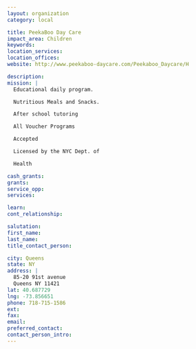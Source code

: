 ```yaml
---
layout: organization
category: local

title: PeekaBoo Day Care
impact_area: Children
keywords: 
location_services: 
location_offices: 
website: http://www.peekaboo-daycare.com/Peekaboo_Daycare/H

description: 
mission: |
  Educational daily program.

  Nutritious Meals and Snacks.

  After school tutoring

  All Voucher Programs

  Accepted

  Licensed by the NYC Dept. of

  Health

cash_grants: 
grants: 
service_opp: 
services: 

learn: 
cont_relationship: 

salutation: 
first_name: 
last_name: 
title_contact_person: 

city: Queens
state: NY
address: |
  85-20 91st avenue    
  Queens NY 11421
lat: 40.687729
lng: -73.856651
phone: 718-715-1586
ext: 
fax: 
email: 
preferred_contact: 
contact_person_intro: 
---
```

